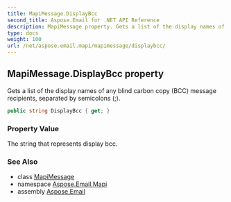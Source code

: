 ```yaml
---
title: MapiMessage.DisplayBcc
second_title: Aspose.Email for .NET API Reference
description: MapiMessage property. Gets a list of the display names of any blind carbon copy BCC message recipients separated by semicolons 
type: docs
weight: 100
url: /net/aspose.email.mapi/mapimessage/displaybcc/
---
```

## MapiMessage.DisplayBcc property

Gets a list of the display names of any blind carbon copy (BCC) message recipients, separated by semicolons (;).

```csharp
public string DisplayBcc { get; }
```

### Property Value

The string that represents display bcc.

### See Also

* class [MapiMessage](../)
* namespace [Aspose.Email.Mapi](../../mapimessage/)
* assembly [Aspose.Email](../../../)


